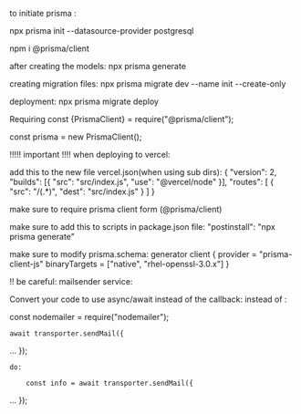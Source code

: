 to initiate prisma :

npx prisma init --datasource-provider postgresql

npm i @prisma/client

after creating the models:
npx prisma generate

creating migration files:
npx prisma migrate dev --name init --create-only

deployment:
npx prisma migrate deploy

Requiring
const {PrismaClient} = require("@prisma/client");

const prisma = new PrismaClient();

!!!!! important !!!!
when deploying to vercel:

add this to the new file vercel.json(when using sub dirs):
{
"version": 2,
"builds": [{ "src": "src/index.js", "use": "@vercel/node" }],
"routes": [
{
"src": "/(.*)",
"dest": "src/index.js"
}
]
}

make sure to require prisma client form (@prisma/client)

make sure to add this to scripts in package.json file:
"postinstall": "npx prisma generate"

make sure to modify prisma.schema:
generator client {
provider = "prisma-client-js"
binaryTargets = ["native", "rhel-openssl-3.0.x"]
}

!! be careful: mailsender service:

Convert your code to use async/await instead of the callback:
instead of :

const nodemailer = require("nodemailer");

    await transporter.sendMail({

...
});

    do:

        const info = await transporter.sendMail({

...
});
